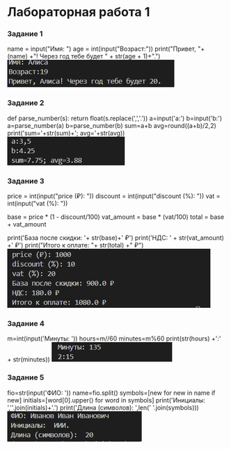 # Лабораторная работа 1
### Задание 1 
name = input("Имя: ")
age = int(input("Возраст:"))
print("Привет, "+ (name) +"! Через год тебе будет " + str(age + 1)+".")
![](images/lab01/ex01.jpg)
### Задание 2
def parse_number(s):
    return float(s.replace(',','.'))
a=input('a:')
b=input('b:')
a=parse_number(a)
b=parse_number(b)
sum=a+b
avg=round((a+b)/2,2)
print('sum='+str(sum)+'; avg='+str(avg))
![](images/lab01/ex02.jpg)
### Задание 3
price = int(input("price (₽): "))
discount = int(input("discount (%): "))
vat = int(input("vat (%): "))

base = price * (1 - discount/100)
vat_amount = base * (vat/100)
total = base + vat_amount

print('База после скидки: '+ str(base)+' ₽')
print('НДС: ' + str(vat_amount) +' ₽')
print("Итого к оплате: "+  str(total) +" ₽")
![](images/lab01/ex03.jpg)
### Задание 4
m=int(input('Минуты: '))
hours=m//60
minutes=m%60
print(str(hours) +':' + str(minutes))
![](images/lab01/ex04.jpg)
### Задание 5
fio=str(input('ФИО: '))
name=fio.split()
symbols=[new for new in name if new]
initials=[word[0].upper() for word in symbols]
print('Инициалы: ',''.join(initials)+'.')
print('Длина (символов): ',len(' '.join(symbols)))
![](images/lab01/ex05.jpg)


